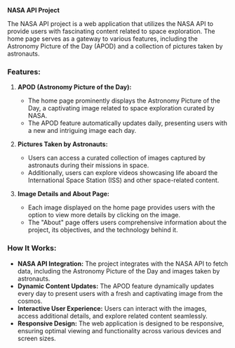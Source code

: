 **NASA API Project**

The NASA API project is a web application that utilizes the NASA API to provide users with fascinating content related to space exploration. The home page serves as a gateway to various features, including the Astronomy Picture of the Day (APOD) and a collection of pictures taken by astronauts.

### Features:

1. **APOD (Astronomy Picture of the Day):**
   - The home page prominently displays the Astronomy Picture of the Day, a captivating image related to space exploration curated by NASA.
   - The APOD feature automatically updates daily, presenting users with a new and intriguing image each day.

2. **Pictures Taken by Astronauts:**
   - Users can access a curated collection of images captured by astronauts during their missions in space.
   - Additionally, users can explore videos showcasing life aboard the International Space Station (ISS) and other space-related content.

3. **Image Details and About Page:**
   - Each image displayed on the home page provides users with the option to view more details by clicking on the image.
   - The "About" page offers users comprehensive information about the project, its objectives, and the technology behind it.

### How It Works:

- **NASA API Integration:** The project integrates with the NASA API to fetch data, including the Astronomy Picture of the Day and images taken by astronauts.
- **Dynamic Content Updates:** The APOD feature dynamically updates every day to present users with a fresh and captivating image from the cosmos.
- **Interactive User Experience:** Users can interact with the images, access additional details, and explore related content seamlessly.
- **Responsive Design:** The web application is designed to be responsive, ensuring optimal viewing and functionality across various devices and screen sizes.
